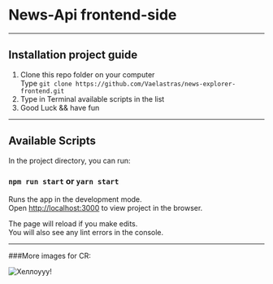 # News-Api frontend-side
  
____

## Installation project guide

1. Clone this repo folder on your computer  
   Type `git clone https://github.com/Vaelastras/news-explorer-frontend.git`  
2. Type in Terminal available scripts in the list
3. Good Luck && have fun

---

## Available Scripts

In the project directory, you can run:

### `npm run start` or `уarn start`

Runs the app in the development mode.\
Open [http://localhost:3000](http://localhost:3000) to view project in the browser.

The page will reload if you make edits.\
You will also see any lint errors in the console.

-----
###More images for CR: 

![Хеллоууу!](https://static.daru-dar.org/s1024/01/01/39/13/3913d23c0f9d06a7783e7562a64991739bc81214.jpg)
